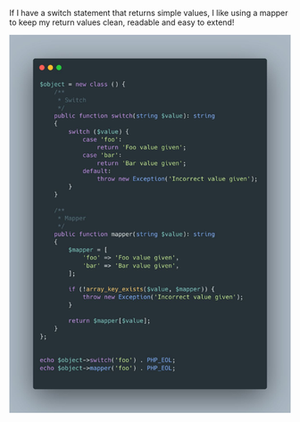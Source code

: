 If I have a switch statement that returns simple values, I like using a mapper to keep my return values clean, readable and easy to extend!

![alt text](images/image2.jpeg)

